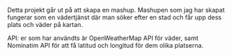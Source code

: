 Detta projekt går ut på att skapa en mashup. 
Mashupen som jag har skapat fungerar som en vädertjänst där man söker efter en stad och får upp dess plats och väder på kartan. 

API: er som har användts är OpenWeatherMap API för väder, samt Nominatim API för att få latitud och longitud för dem olika platserna. 
